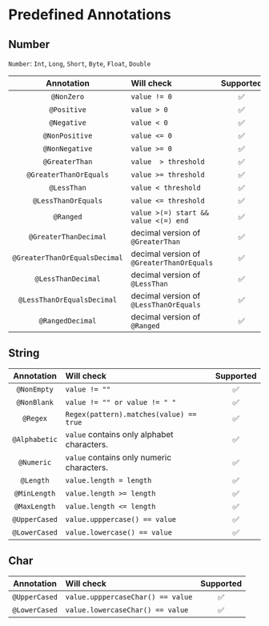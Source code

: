# Predefined Annotations

## Number

`Number`: `Int`, `Long`, `Short`, `Byte`, `Float`, `Double`

|          Annotation           | Will check                                |     Supported      |
|:-----------------------------:|:------------------------------------------|:------------------:|
|          `@NonZero`           | `value != 0`                              | :white_check_mark: |
|          `@Positive`          | `value > 0`                               | :white_check_mark: |
|          `@Negative`          | `value < 0`                               | :white_check_mark: |
|        `@NonPositive`         | `value <= 0`                              | :white_check_mark: |
|        `@NonNegative`         | `value >= 0`                              | :white_check_mark: |
|        `@GreaterThan`         | `value  > threshold`                      | :white_check_mark: |
|    `@GreaterThanOrEquals`     | `value >= threshold`                      | :white_check_mark: |
|          `@LessThan`          | `value < threshold`                       | :white_check_mark: |
|      `@LessThanOrEquals`      | `value <= threshold`                      | :white_check_mark: |
|           `@Ranged`           | `value >(=) start && value <(=) end `     | :white_check_mark: |
|     `@GreaterThanDecimal`     | decimal version of `@GreaterThan`         | :white_check_mark: |
| `@GreaterThanOrEqualsDecimal` | decimal version of `@GreaterThanOrEquals` | :white_check_mark: |
|      `@LessThanDecimal`       | decimal version of `@LessThan`            | :white_check_mark: |
|  `@LessThanOrEqualsDecimal`   | decimal version of `@LessThanOrEquals`    | :white_check_mark: |
|       `@RangedDecimal`        | decimal version of `@Ranged`              | :white_check_mark: |

## String

|  Annotation   | Will check                                 |     Supported      |
|:-------------:|:-------------------------------------------|:------------------:|
|  `@NonEmpty`  | `value != ""`                              | :white_check_mark: |
|  `@NonBlank`  | `value != "" or value != " "`              | :white_check_mark: |
|   `@Regex`    | `Regex(pattern).matches(value) == true`    | :white_check_mark: |
| `@Alphabetic` | `value` contains only alphabet characters. | :white_check_mark: |
|  `@Numeric`   | `value` contains only numeric characters.  | :white_check_mark: |
|   `@Length`   | `value.length = length`                    | :white_check_mark: |
| `@MinLength`  | `value.length >= length`                   | :white_check_mark: |
| `@MaxLength`  | `value.length <= length`                   | :white_check_mark: |
| `@UpperCased` | `value.upppercase() == value`              | :white_check_mark: |
| `@LowerCased` | `value.lowercase() == value`               | :white_check_mark: |

## Char

|  Annotation   | Will check                        |     Supported      |
|:-------------:|:----------------------------------|:------------------:|
| `@UpperCased` | `value.upppercaseChar() == value` | :white_check_mark: |
| `@LowerCased` | `value.lowercaseChar() == value`  | :white_check_mark: |
